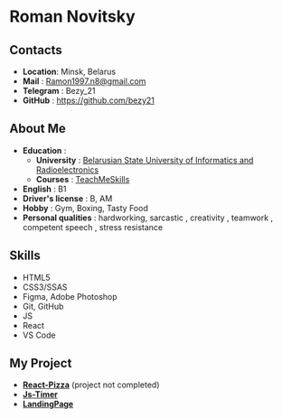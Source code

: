 # Roman Novitsky
## Contacts
* **Location**: Minsk, Belarus
* **Mail** : Ramon1997.n8@gmail.com
* **Telegram** : Bezy_21
* **GitHub** : https://github.com/bezy21
## About Me
* **Education** : 
   + **University** : [Belarusian State University of Informatics and Radioelectronics](https://www.bsuir.by/)
   + **Courses** : [TeachMeSkills](https://teachmeskills.by/kursy-programmirovaniya/frontend-html-css-javascript-minsk)
* **English** : B1
* **Driver's license** : B, AM
* **Hobby** : Gym, Boxing, Tasty Food
* **Personal qualities** : hardworking, sarcastic , creativity , teamwork , competent speech , stress resistance
## Skills
* HTML5
* CSS3/SSAS
* Figma, Adobe Photoshop
* Git, GitHub
* JS
* React
* VS Code
## My Project
* [**React-Pizza**](https://adorable-torrone-8fa7ed.netlify.app/) (project not completed)
* [**Js-Timer**](https://magnificent-basbousa-ea15d4.netlify.app)
* [**LandingPage**](https://aesthetic-choux-93fd54.netlify.app)
